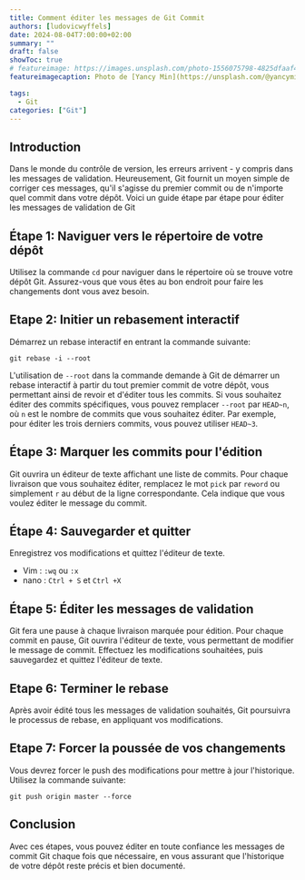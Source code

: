 ```yaml
---
title: Comment éditer les messages de Git Commit
authors: [ludovicwyffels]
date: 2024-08-04T7:00:00+02:00
summary: ""
draft: false
showToc: true
# featureimage: https://images.unsplash.com/photo-1556075798-4825dfaaf498
featureimagecaption: Photo de [Yancy Min](https://unsplash.com/@yancymin) sur [Unsplash](https://unsplash.com/photos/a-close-up-of-a-text-description-on-a-computer-screen-842ofHC6MaI)

tags:
  - Git
categories: ["Git"]
---
```


## Introduction

Dans le monde du contrôle de version, les erreurs arrivent - y compris dans les messages de validation. Heureusement, Git fournit un moyen simple de corriger ces messages, qu'il s'agisse du premier commit ou de n'importe quel commit dans votre dépôt. Voici un guide étape par étape pour éditer les messages de validation de Git

## Étape 1: Naviguer vers le répertoire de votre dépôt

Utilisez la commande `cd` pour naviguer dans le répertoire où se trouve votre dépôt Git. Assurez-vous que vous êtes au bon endroit pour faire les changements dont vous avez besoin.

## Etape 2: Initier un rebasement interactif

Démarrez un rebase interactif en entrant la commande suivante:

```shell
git rebase -i --root
```

L'utilisation de `--root` dans la commande demande à Git de démarrer un rebase interactif à partir du tout premier commit de votre dépôt, vous permettant ainsi de revoir et d'éditer tous les commits. Si vous souhaitez éditer des commits spécifiques, vous pouvez remplacer `--root` par `HEAD~n`, où `n` est le nombre de commits que vous souhaitez éditer. Par exemple, pour éditer les trois derniers commits, vous pouvez utiliser `HEAD~3`.

## Étape 3: Marquer les commits pour l'édition

Git ouvrira un éditeur de texte affichant une liste de commits. Pour chaque livraison que vous souhaitez éditer, remplacez le mot `pick` par `reword` ou simplement `r` au début de la ligne correspondante. Cela indique que vous voulez éditer le message du commit.

## Étape 4: Sauvegarder et quitter

Enregistrez vos modifications et quittez l'éditeur de texte.

- Vim : `:wq` ou `:x`
- nano : `Ctrl + S` et `Ctrl +X`

## Étape 5: Éditer les messages de validation

Git fera une pause à chaque livraison marquée pour édition. Pour chaque commit en pause, Git ouvrira l'éditeur de texte, vous permettant de modifier le message de commit. Effectuez les modifications souhaitées, puis sauvegardez et quittez l'éditeur de texte.

## Etape 6: Terminer le rebase

Après avoir édité tous les messages de validation souhaités, Git poursuivra le processus de rebase, en appliquant vos modifications.

## Etape 7: Forcer la poussée de vos changements

Vous devrez forcer le push des modifications pour mettre à jour l'historique. Utilisez la commande suivante:

```shell
git push origin master --force
```

## Conclusion

Avec ces étapes, vous pouvez éditer en toute confiance les messages de commit Git chaque fois que nécessaire, en vous assurant que l'historique de votre dépôt reste précis et bien documenté.
